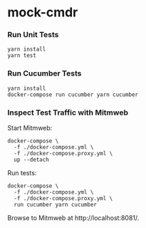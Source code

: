 # mock-cmdr

### Run Unit Tests

```
yarn install
yarn test
```


### Run Cucumber Tests

```
yarn install
docker-compose run cucumber yarn cucumber
```


### Inspect Test Traffic with Mitmweb

Start Mitmweb:

```
docker-compose \
  -f ./docker-compose.yml \
  -f ./docker-compose.proxy.yml \
  up --detach
```

Run tests:

```
docker-compose \
  -f ./docker-compose.yml \
  -f ./docker-compose.proxy.yml \
  run cucumber yarn cucumber
```

Browse to Mitmweb at http://localhost:8081/.
